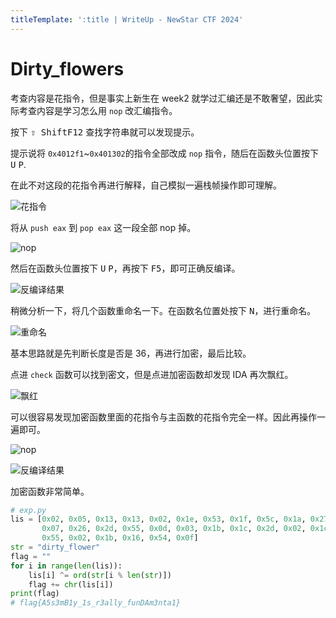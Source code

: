 ```yaml
---
titleTemplate: ':title | WriteUp - NewStar CTF 2024'
---
```


# Dirty_flowers

考查内容是花指令，但是事实上新生在 week2 就学过汇编还是不敢奢望，因此实际考查内容是学习怎么用 `nop` 改汇编指令。

按下 <kbd>⇧ Shift</kbd><kbd>F12</kbd> 查找字符串就可以发现提示。

提示说将 `0x4012f1`\~`0x401302`的指令全部改成 `nop` 指令，随后在函数头位置按下 <kbd>U</kbd> <kbd>P</kbd>.

在此不对这段的花指令再进行解释，自己模拟一遍栈帧操作即可理解。

![花指令](/assets/images/wp/2024/week2/dirty-flowers_1.png)

将从 `push eax` 到 `pop eax` 这一段全部 nop 掉。

![nop](/assets/images/wp/2024/week2/dirty-flowers_2.png)

然后在函数头位置按下 <kbd>U</kbd> <kbd>P</kbd>，再按下 <kbd>F5</kbd>，即可正确反编译。

![反编译结果](/assets/images/wp/2024/week2/dirty-flowers_3.png)

稍微分析一下，将几个函数重命名一下。在函数名位置处按下 <kbd>N</kbd>，进行重命名。

![重命名](/assets/images/wp/2024/week2/dirty-flowers_4.png)

基本思路就是先判断长度是否是 36，再进行加密，最后比较。

点进 `check` 函数可以找到密文，但是点进加密函数却发现 IDA 再次飘红。

![飘红](/assets/images/wp/2024/week2/dirty-flowers_5.png)

可以很容易发现加密函数里面的花指令与主函数的花指令完全一样。因此再操作一遍即可。

![nop](/assets/images/wp/2024/week2/dirty-flowers_6.png)

![反编译结果](/assets/images/wp/2024/week2/dirty-flowers_7.png)

加密函数非常简单。

```python
# exp.py
lis = [0x02, 0x05, 0x13, 0x13, 0x02, 0x1e, 0x53, 0x1f, 0x5c, 0x1a, 0x27, 0x43, 0x1d, 0x36, 0x43,
       0x07, 0x26, 0x2d, 0x55, 0x0d, 0x03, 0x1b, 0x1c, 0x2d, 0x02, 0x1c, 0x1c, 0x30, 0x38, 0x32,
       0x55, 0x02, 0x1b, 0x16, 0x54, 0x0f]
str = "dirty_flower"
flag = ""
for i in range(len(lis)):
    lis[i] ^= ord(str[i % len(str)])
    flag += chr(lis[i])
print(flag)
# flag{A5s3mB1y_1s_r3ally_funDAm3nta1}
```
